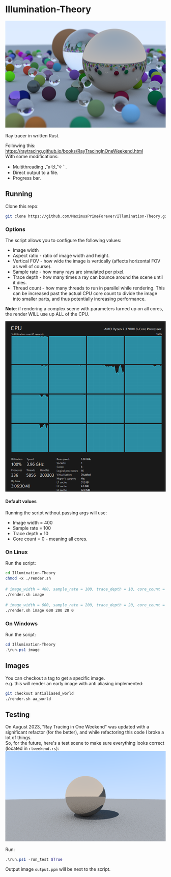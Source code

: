 # Illumination-Theory
![Alt text](resources/final_highres_bokeh.png)

Ray tracer in written Rust.

Following this: https://raytracing.github.io/books/RayTracingInOneWeekend.html  
With some modifications:
-  Multithreading  ₊˚ʚ ᗢ₊˚✧ ﾟ.
- Direct output to a file.
- Progress bar.
## Running
Clone this repo:
```bash
git clone https://github.com/MaximusPrimeForever/Illumination-Theory.git
```

### Options
The script allows you to configure the following values:
- Image width
- Aspect ratio - ratio of image width and height.
- Vertical FOV - how wide the image is vertically (affects horizontal FOV as well of course).
- Sample rate - how many rays are simulated per pixel.
- Trace depth - how many times a ray can bounce around the scene until it dies.
- Thread count - how many threads to run in parallel while rendering. This can be increased past the actual CPU core count to divide the image into smaller parts, and thus potentially increasing performance.

**Note**: if rendering a complex scene with parameters turned up on all cores, the render WILL use up ALL of the CPU.

![Alt text](resources/image.png)

#### Default values
Running the script without passing args will use:
- Image width = 400
- Sample rate = 100
- Trace depth = 10
- Core count = 0 - meaning all cores.


### On Linux
Run the script:
```bash
cd Illumination-Theory
chmod +x ./render.sh

# image_width = 400, sample_rate = 100, trace_depth = 10, core_count = 0
./render.sh image

# image_width = 600, sample_rate = 200, trace_depth = 20, core_count = 0
./render.sh image 600 200 20 0
```

### On Windows
Run the script:
```powershell
cd Illumination-Theory
.\run.ps1 image
```

## Images
You can checkout a tag to get a specific image.  
e.g. this will render an early image with anti aliasing implemented:
```bash
git checkout antialiased_world
./render.sh aa_world
```

## Testing
On August 2023, "Ray Tracing in One Weekend" was updated with a significant refactor (for the better), and while refactoring this code I broke a lot of things.  
So, for the future, here's a test scene to make sure everything looks correct (located in `rtweekend.rs`):
![Alt text](resources/test_scene.png)

Run:
```powershell
.\run.ps1 -run_test $True
```
Output image `output.ppm` will be next to the script.